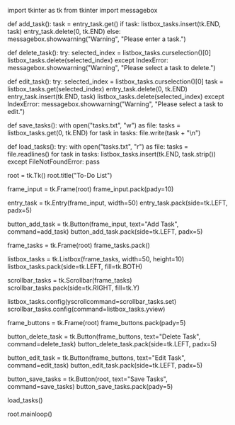 import tkinter as tk
from tkinter import messagebox

def add_task():
    task = entry_task.get()
    if task:
        listbox_tasks.insert(tk.END, task)
        entry_task.delete(0, tk.END)
    else:
        messagebox.showwarning("Warning", "Please enter a task.")

def delete_task():
    try:
        selected_index = listbox_tasks.curselection()[0]
        listbox_tasks.delete(selected_index)
    except IndexError:
        messagebox.showwarning("Warning", "Please select a task to delete.")

def edit_task():
    try:
        selected_index = listbox_tasks.curselection()[0]
        task = listbox_tasks.get(selected_index)
        entry_task.delete(0, tk.END)
        entry_task.insert(tk.END, task)
        listbox_tasks.delete(selected_index)
    except IndexError:
        messagebox.showwarning("Warning", "Please select a task to edit.")

def save_tasks():
    with open("tasks.txt", "w") as file:
        tasks = listbox_tasks.get(0, tk.END)
        for task in tasks:
            file.write(task + "\n")

def load_tasks():
    try:
        with open("tasks.txt", "r") as file:
            tasks = file.readlines()
            for task in tasks:
                listbox_tasks.insert(tk.END, task.strip())
    except FileNotFoundError:
        pass

root = tk.Tk()
root.title("To-Do List")

frame_input = tk.Frame(root)
frame_input.pack(pady=10)

entry_task = tk.Entry(frame_input, width=50)
entry_task.pack(side=tk.LEFT, padx=5)

button_add_task = tk.Button(frame_input, text="Add Task", command=add_task)
button_add_task.pack(side=tk.LEFT, padx=5)

frame_tasks = tk.Frame(root)
frame_tasks.pack()

listbox_tasks = tk.Listbox(frame_tasks, width=50, height=10)
listbox_tasks.pack(side=tk.LEFT, fill=tk.BOTH)

scrollbar_tasks = tk.Scrollbar(frame_tasks)
scrollbar_tasks.pack(side=tk.RIGHT, fill=tk.Y)

listbox_tasks.config(yscrollcommand=scrollbar_tasks.set)
scrollbar_tasks.config(command=listbox_tasks.yview)

frame_buttons = tk.Frame(root)
frame_buttons.pack(pady=5)

button_delete_task = tk.Button(frame_buttons, text="Delete Task", command=delete_task)
button_delete_task.pack(side=tk.LEFT, padx=5)

button_edit_task = tk.Button(frame_buttons, text="Edit Task", command=edit_task)
button_edit_task.pack(side=tk.LEFT, padx=5)

button_save_tasks = tk.Button(root, text="Save Tasks", command=save_tasks)
button_save_tasks.pack(pady=5)

load_tasks()

root.mainloop()
